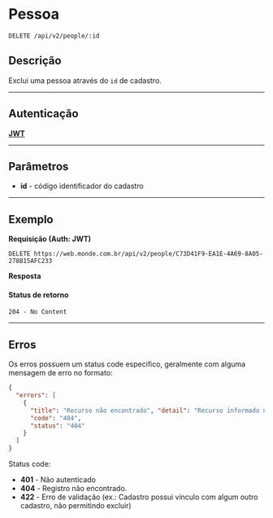 # Pessoa

    DELETE /api/v2/people/:id

## Descrição
Exclui uma pessoa através do `id` de cadastro.

***

## Autenticação
**[JWT](../authentication/POST_tokens.md)**

***

## Parâmetros

  - **id** - código identificador do cadastro

***

## Exemplo

  **Requisição (Auth: JWT)**
  
    DELETE https://web.monde.com.br/api/v2/people/C73D41F9-EA1E-4A69-8A05-278B15AFC233
 
  **Resposta**
  #### Status de retorno

    204 - No Content

***

## Erros
  Os erros possuem um status code especifico, geralmente com alguma mensagem de erro no formato:
  ``` json
  {
    "errors": [
      {
        "title": "Recurso não encontrado", "detail": "Recurso informado não encontrado",
        "code": "404",
        "status": "404"
      }
    ]
  }
  ```

  Status code:
  - **401** - Não autenticado
  - **404** - Registro não encontrado.
  - **422** - Erro de validação (ex.: Cadastro possui vínculo com algum outro cadastro, não permitindo excluir)
